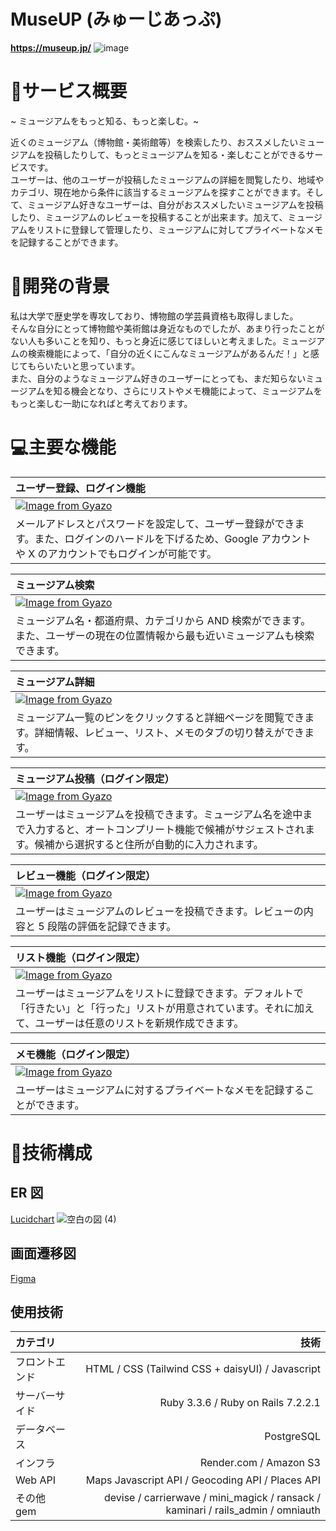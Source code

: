 # MuseUP (みゅーじあっぷ)
**https://museup.jp/**
![image](https://github.com/user-attachments/assets/66b3c29b-6839-4643-8de6-4091fd284998)

# 🌟サービス概要
~ ミュージアムをもっと知る、もっと楽しむ。~

近くのミュージアム（博物館・美術館等）を検索したり、おススメしたいミュージアムを投稿したりして、もっとミュージアムを知る・楽しむことができるサービスです。  
ユーザーは、他のユーザーが投稿したミュージアムの詳細を閲覧したり、地域やカテゴリ、現在地から条件に該当するミュージアムを探すことができます。そして、ミュージアム好きなユーザーは、自分がおススメしたいミュージアムを投稿したり、ミュージアムのレビューを投稿することが出来ます。加えて、ミュージアムをリストに登録して管理したり、ミュージアムに対してプライベートなメモを記録することができます。  
  
# 📖開発の背景
私は大学で歴史学を専攻しており、博物館の学芸員資格も取得しました。  
そんな自分にとって博物館や美術館は身近なものでしたが、あまり行ったことがない人も多いことを知り、もっと身近に感じてほしいと考えました。ミュージアムの検索機能によって、「自分の近くにこんなミュージアムがあるんだ！」と感じてもらいたいと思っています。  
また、自分のようなミュージアム好きのユーザーにとっても、まだ知らないミュージアムを知る機会となり、さらにリストやメモ機能によって、ミュージアムをもっと楽しむ一助になればと考えております。


# 💻主要な機能
| ユーザー登録、ログイン機能 |
|:-----------|
|[![Image from Gyazo](https://i.gyazo.com/0579d80950d531112d1b30fe9dc0a36d.gif)](https://gyazo.com/0579d80950d531112d1b30fe9dc0a36d)      | 
| メールアドレスとパスワードを設定して、ユーザー登録ができます。また、ログインのハードルを下げるため、Google アカウントや X のアカウントでもログインが可能です。     |

| ミュージアム検索 |
|:-----------|
| [![Image from Gyazo](https://i.gyazo.com/598b6b3c1acc5797c758634e60bd5d18.gif)](https://gyazo.com/598b6b3c1acc5797c758634e60bd5d18)     | 
| ミュージアム名・都道府県、カテゴリから AND 検索ができます。また、ユーザーの現在の位置情報から最も近いミュージアムも検索できます。     |

| ミュージアム詳細 |
|:-----------|
| [![Image from Gyazo](https://i.gyazo.com/89e7a77666b8f4cf8eec023030eb4962.gif)](https://gyazo.com/89e7a77666b8f4cf8eec023030eb4962)       | 
| ミュージアム一覧のピンをクリックすると詳細ページを閲覧できます。詳細情報、レビュー、リスト、メモのタブの切り替えができます。     |

| ミュージアム投稿（ログイン限定） |
|:-----------|
| [![Image from Gyazo](https://i.gyazo.com/ee0bb62f002032b06385c9226c520ac5.gif)](https://gyazo.com/ee0bb62f002032b06385c9226c520ac5)       | 
| ユーザーはミュージアムを投稿できます。ミュージアム名を途中まで入力すると、オートコンプリート機能で候補がサジェストされます。候補から選択すると住所が自動的に入力されます。      |

| レビュー機能（ログイン限定） |
|:-----------|
| [![Image from Gyazo](https://i.gyazo.com/f24319d00d5ff7a31f1e6cb7f09618ba.gif)](https://gyazo.com/f24319d00d5ff7a31f1e6cb7f09618ba)       | 
| ユーザーはミュージアムのレビューを投稿できます。レビューの内容と 5 段階の評価を記録できます。     |

| リスト機能（ログイン限定） |
|:-----------|
| [![Image from Gyazo](https://i.gyazo.com/ade8e43cf7fc70db30527666c1eefd03.gif)](https://gyazo.com/ade8e43cf7fc70db30527666c1eefd03)        | 
| ユーザーはミュージアムをリストに登録できます。デフォルトで「行きたい」と「行った」リストが用意されています。それに加えて、ユーザーは任意のリストを新規作成できます。      |

| メモ機能（ログイン限定） |
|:-----------|
| [![Image from Gyazo](https://i.gyazo.com/eaf3373f9cb9737ce8e0e1d59521a68e.gif)](https://gyazo.com/eaf3373f9cb9737ce8e0e1d59521a68e)       | 
| ユーザーはミュージアムに対するプライベートなメモを記録することができます。      |
  
# 🔧技術構成
## ER 図
[Lucidchart](https://lucid.app/lucidchart/2716b1de-cf07-4dcc-a26d-5aad6ebfddd3/edit?viewport_loc=-2148%2C-109%2C4039%2C1876%2C0_0&invitationId=inv_d7b8efe5-7b2a-43b8-8af5-8c2bc4022823)
![空白の図 (4)](https://github.com/user-attachments/assets/7f662130-97ce-44cf-aa72-f345df48d97a)


## 画面遷移図
[Figma](https://www.figma.com/design/AKh4o0wpuAARXc1Ha80qgS/%E7%84%A1%E9%A1%8C?node-id=0-1&t=hWs0E2hdRpTOl0hV-1)

## 使用技術
| カテゴリ | 技術 | 
|:-----------|------------:|
| フロントエンド     | HTML / CSS (Tailwind CSS + daisyUI) / Javascript     | 
| サーバーサイド       | Ruby 3.3.6 / Ruby on Rails 7.2.2.1        | 
| データベース         | PostgreSQL          | 
| インフラ       | Render.com / Amazon S3       | 
| Web API    | Maps Javascript API / Geocoding API / Places API     | 
| その他 gem       | devise / carrierwave / mini_magick / ransack / kaminari / rails_admin / omniauth       | 
